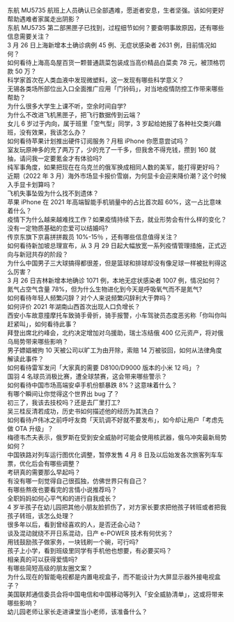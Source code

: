 东航 MU5735 航班上人员确认已全部遇难，愿逝者安息，生者坚强。该如何更好帮助遇难者家属走出阴影？  
东航 MU5735 第二部黑匣子已找到，过程细节如何？要查明事故原因，还有哪些信息需要关注？  
3 月 26 日上海新增本土确诊病例 45 例、无症状感染者 2631 例，目前情况如何？  
如何看待上海高岛屋百货一颗普通蔬菜包装成当高价精品白菜卖 78 元，被顶格罚款 50 万？  
科学家首次在人类血液中发现微塑料，这一发现有哪些科学意义？  
无锡各类场所部位出入口全面推广应用「门铃码」，对当地疫情防控工作带来哪些帮助？  
为什么很多大学生上课不听，空余时间自学?  
为什么不改进飞机黑匣子，把飞行数据传到云端？  
女儿 6 岁过于内向，属于班里「空气型」同学，3 岁起给她报了各种社交类兴趣班，没有效果，我该怎么办？  
如何看待苹果计划推出硬件订阅服务？月租 iPhone 你愿意尝试吗？  
室友玩原神多的充了两万了，少的充了一千多，但我舍不得充钱，攒到 160 就抽，请问我一定要氪金才有体验吗?  
纯军事角度，如果把现在在乌克兰的俄军换成相同人数的美军，能打得更好吗？  
近期（2022 年 3 月）海外市场显卡报价雪崩，为何显卡会迎来降价潮？这个时候入手显卡划算吗？  
飞机失事坠毁为什么找不到遗体？  
苹果 iPhone 在 2021 年高端智能手机销量中的占比首次超 60%，这一占比意味着什么？  
疫情下为什么越来越难找工作？如果疫情持续下去，就业形势会有什么样的变化？  
没有一定物质基础的恋爱可以结婚吗?  
传京东旗下京喜拼拼裁员 10%-15％ ，还有哪些信息值得关注？  
如何看待新加坡总理宣布，从 3 月 29 日起大幅放宽一系列疫情管理措施，正式迈向与新冠共存的阶段？  
为什么中国男子三大球搞得都很差，但是篮球和排球却没有像足球一样被批判得这么厉害？  
3 月 26 日吉林新增本地确诊 1071 例，本地无症状感染者 1007 例，情况如何？  
氮气占空气含量 78%，但为什么生物进化到今天是呼吸氧气而不是氮气?  
如何看待年轻人频繁闪辞？对个人来说频繁闪辞利大于弊吗？  
如何评价 2021 年湖南山西首次出现人口负增长？  
西安小车故意撞摩托车致骑手骨折，骑手报警，小车驾驶员态度恶劣称「你叫你叫赶紧叫」，如何看待此事？  
拜登出席北约峰会，北约决定增加对乌援助，瑞士冻结俄 400 亿元资产，将对俄乌局势带来哪些影响？  
男子嫖娼被拘 10 天被公司以旷工为由开除，索赔 14 万被驳回，如何从法律角度解读此事件？  
如何看待雷军发问「大家真的需要 D8100/D9000 版本的小米 12 吗」？  
国羽 4 名球员消极比赛，遭全球禁赛，这会带来哪些警示？  
如何看待中国市场高端安卓手机份额暴跌 8%？这意味着什么？  
有哪个瞬间让你觉得这个世界出 bug 了？  
初三了，我该去技校吗？还是去厂里打工?  
吴三桂反清若成功，历史书如何描述他的经历为其洗白？  
如何看待卢伟冰之前呼吁友商「天玑调不好就不要发布」，如今却让用户「考虑先做 OTA 升级」？  
梅德韦杰夫表示，俄罗斯在受到安全威胁时可能会使用核武器，俄乌冲突最新局势如何？  
中国铁路对列车运行图优化调整，暂停发售 4 月 8 日及以后始发各次旅客列车车票，优化后会有哪些调整？  
考研真的需要那么早起吗？  
有没有哪一刻觉得自己很孤独，仿佛世界只有自己？  
有哪些熬夜也要看完的言情小说推荐吗？  
全职妈妈如何心平气和的进行自我成长？  
4 岁半孩子在幼儿园把其他小朋友脸抓伤了，对方家长要求把他孩子转班或者把我孩子转班，该怎么处理？  
很多年以后，看到曾经喜欢的人，是否还会心动？  
谈及混动就绕不开日系混动，日产 e-POWER 技术有何优劣？  
用钱鼓励孩子做家务，一块钱刷一个碗，可行吗?  
孩子上小学，看到班级里同学有手机他也想要，有必要买吗？  
相亲真的可以获得爱情吗?  
有哪些简短高级的朋友圈文案？  
为什么现在的智能电视都是内置电视盒子，而不能设计为大屏显示器外接电视盒子？  
美国联邦通信委员会将中国电信和中国移动等列入「安全威胁清单」，这或将带来哪些影响？  
幼儿园老师让家长走进课堂当小老师，该准备什么？  
